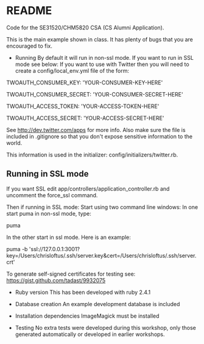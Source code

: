 # README

Code for the SE31520/CHM5820 CSA (CS Alumni Application).  

This is the main example shown in class. It has plenty of bugs
that you are encouraged to fix. 

* Running
By default it will run in non-ssl mode. If you want to run in SSL mode see below:
If you want to use with Twitter then you will need to create a
config/local_env.yml file of the form:

TWOAUTH_CONSUMER_KEY: 'YOUR-CONSUMER-KEY-HERE'

TWOAUTH_CONSUMER_SECRET: 'YOUR-CONSUMER-SECRET-HERE'

TWOAUTH_ACCESS_TOKEN: 'YOUR-ACCESS-TOKEN-HERE'

TWOAUTH_ACCESS_SECRET: 'YOUR-ACCESS-SECRET-HERE'

See http://dev.twitter.com/apps for more info. 
Also make sure the file is included in .gitignore so that
you don't expose sensitive information to the world.

This information is used in the initializer: config/initializers/twitter.rb.

Running in SSL mode
-------------------
If you want SSL edit app/controllers/application_controller.rb and uncomment the 
force_ssl command.

Then if running in SSL mode:
Start using two command line windows:
In one start puma in non-ssl mode, type:

puma

In the other start in ssl mode. Here is an example:

puma -b 'ssl://127.0.0.1:3001?key=/Users/chrisloftus/.ssh/server.key&cert=/Users/chrisloftus/.ssh/server.crt'

To generate self-signed certificates for testing see: https://gist.github.com/tadast/9932075 

* Ruby version
This has been developed with ruby 2.4.1

* Database creation
An example development database is included

* Installation dependencies
ImageMagick must be installed

*  Testing
No extra tests were developed during this workshop, only those generated automatically
or developed in earlier workshops.
